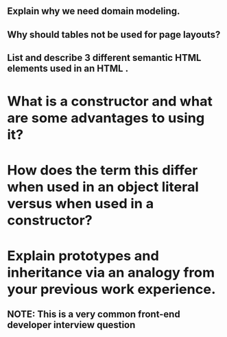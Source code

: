 ## Explain why we need domain modeling.


## Why should tables not be used for page layouts?

## List and describe 3 different semantic HTML elements used in an HTML <table>.



## What is a constructor and what are some advantages to using it?

## How does the term this differ when used in an object literal versus when used in a constructor?



## Explain prototypes and inheritance via an analogy from your previous work experience.


NOTE: This is a very common front-end developer interview question

